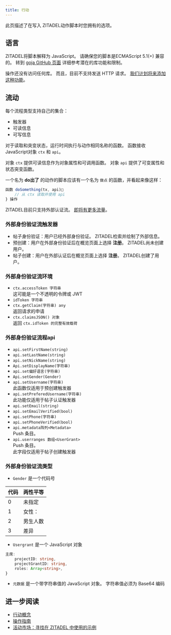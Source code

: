```yaml
---
title: 行动
---
```


此页描述了在写入 ZITADEL动作脚本时您拥有的选项。

## 语言
ZITADEL将脚本解释为 JavaScript。 请确保您的脚本是ECMAScript 5.1(+) 兼容的。 转到 [goja GitHub 页面](https://github.com/dop251/goja) 详细参考潜在的库功能和限制。

操作还没有访问任何库。 而且，目前不支持发送 HTTP 请求。 [我们计划将来添加这种功能](https://zitadel.com/roadmap)。

## 流动

每个流程类型支持自己的集合：
- 触发器
- 可读信息
- 可写信息

对于读取和突变状态，运行时间执行与动作相同名称的函数。 函数接收JavaScript对象 `ctx` 和 `api`。

对象 `ctx` 提供可读信息作为对象属性和可调用函数。 对象 `api` 提供了可变属性和状态突变函数。

一个名为 **do出了** 的动作的脚本应该有一个名为 `做点` 的函数，并看起来像这样：

```js
函数 doSomething(tx, api)□
    // 从 ctx 读取并使用 api
} 操作
```

ZITADEL目前只支持外部认证流。 [即将有更多流量](https://zitadel.com/roadmap)。

### 外部身份验证流触发器

- 帖子身份验证：用户已经外部身份验证。 ZITADEL检索并绘制了外部信息。
- 预创建：用户在外部身份验证后在概览页面上选择 **注册**。 ZITADEL尚未创建用户。
- 帖子创建：用户在外部认证后在概览页面上选择 **注册**。 ZITADEL创建了用户。

### 外部身份验证流环境

- `ctx.accessToken 字符串`  
  这可能是一个不透明的令牌或 JWT
- `idToken 字符串`
- `ctx.getClaim(字符串) any`  
  返回请求的申请
- `ctx.claimsJSON() 对象`  
  返回 `ctx.idToken 的完整有效载荷`

### 外部身份验证流程api

- `api.setFirstName(string)`
- `api.setLastName(string)`
- `api.setNickName(string)`
- `Api.setDisplayName(字符串)`
- `api.set偏好语言(字符串)`
- `Api.setGender(Gender)`
- `api.setUsername(字符串)`  
  此函数仅适用于预创建触发器
- `api.setPreferedUsername(字符串)`  
  此功能仅适用于帖子认证触发器
- `api.setEmail(string)`
- `api.setEmailVerified(bool)`
- `api.setPhone(字符串)`
- `api.setPhoneVerified(bool)`
- `api.metadata阵列<Metadata>`  
  Push 条目。
- `api.userranges 数组<UserGrant>`  
  Push 条目。  
  此字段仅适用于帖子创建触发器


### 外部身份验证流类型 <!-- TODO: Are these types correct? -->

- `Gender` 是一个代码号

| 代码 | 两性平等 |
| -- | ---- |
| 0  | 未指定  |
| 1  | 女性：  |
| 2  | 男生人数 |
| 3  | 差异   |

- `Usergrant` 是一个 JavaScript 对象

```ts
主席:
    projectID: string,
    projectGrantID: string,
    roles: Array<string>,
}
```

- `元数据` 是一个带字符串值的 JavaScript 对象。 字符串值必须为 Base64 编码

## 进一步阅读

- [行动概念](../concepts/features/actions)
- [操作指南](../guides/manage/customize/behavior)
- [活动市场：寻找在 ZITADEL 中使用的示例](https://github.com/zitadel/actions)
